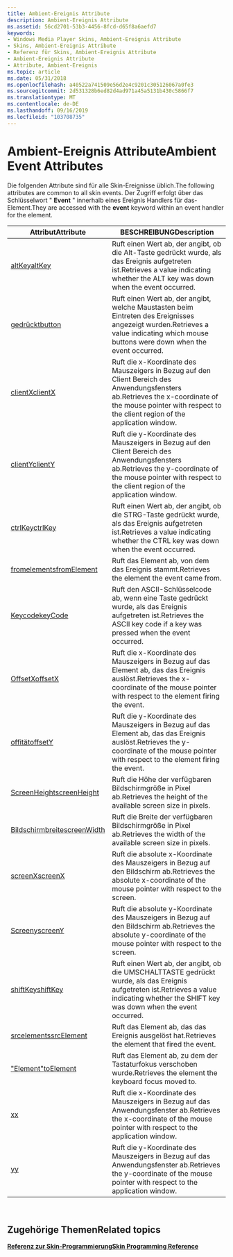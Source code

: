 ```yaml
---
title: Ambient-Ereignis Attribute
description: Ambient-Ereignis Attribute
ms.assetid: 56cd2701-53b3-4456-8fcd-d65f8a6aefd7
keywords:
- Windows Media Player Skins, Ambient-Ereignis Attribute
- Skins, Ambient-Ereignis Attribute
- Referenz für Skins, Ambient-Ereignis Attribute
- Ambient-Ereignis Attribute
- Attribute, Ambient-Ereignis
ms.topic: article
ms.date: 05/31/2018
ms.openlocfilehash: a40522a741509e56d2e4c9201c305126067a0fe3
ms.sourcegitcommit: 2d531328b6ed82d4ad971a45a5131b430c5866f7
ms.translationtype: MT
ms.contentlocale: de-DE
ms.lasthandoff: 09/16/2019
ms.locfileid: "103708735"
---
```

# <a name="ambient-event-attributes"></a><span data-ttu-id="9f5de-108">Ambient-Ereignis Attribute</span><span class="sxs-lookup"><span data-stu-id="9f5de-108">Ambient Event Attributes</span></span>

<span data-ttu-id="9f5de-109">Die folgenden Attribute sind für alle Skin-Ereignisse üblich.</span><span class="sxs-lookup"><span data-stu-id="9f5de-109">The following attributes are common to all skin events.</span></span> <span data-ttu-id="9f5de-110">Der Zugriff erfolgt über das Schlüsselwort " **Event** " innerhalb eines Ereignis Handlers für das-Element.</span><span class="sxs-lookup"><span data-stu-id="9f5de-110">They are accessed with the **event** keyword within an event handler for the element.</span></span>



| <span data-ttu-id="9f5de-111">Attribut</span><span class="sxs-lookup"><span data-stu-id="9f5de-111">Attribute</span></span>                              | <span data-ttu-id="9f5de-112">BESCHREIBUNG</span><span class="sxs-lookup"><span data-stu-id="9f5de-112">Description</span></span>                                                                                                  |
|----------------------------------------|--------------------------------------------------------------------------------------------------------------|
| [<span data-ttu-id="9f5de-113">altKey</span><span class="sxs-lookup"><span data-stu-id="9f5de-113">altKey</span></span>](event-altkey.md)             | <span data-ttu-id="9f5de-114">Ruft einen Wert ab, der angibt, ob die Alt-Taste gedrückt wurde, als das Ereignis aufgetreten ist.</span><span class="sxs-lookup"><span data-stu-id="9f5de-114">Retrieves a value indicating whether the ALT key was down when the event occurred.</span></span>                           |
| [<span data-ttu-id="9f5de-115">gedrückt</span><span class="sxs-lookup"><span data-stu-id="9f5de-115">button</span></span>](event-button.md)             | <span data-ttu-id="9f5de-116">Ruft einen Wert ab, der angibt, welche Maustasten beim Eintreten des Ereignisses angezeigt wurden.</span><span class="sxs-lookup"><span data-stu-id="9f5de-116">Retrieves a value indicating which mouse buttons were down when the event occurred.</span></span>                          |
| [<span data-ttu-id="9f5de-117">clientX</span><span class="sxs-lookup"><span data-stu-id="9f5de-117">clientX</span></span>](event-clientx.md)           | <span data-ttu-id="9f5de-118">Ruft die x-Koordinate des Mauszeigers in Bezug auf den Client Bereich des Anwendungsfensters ab.</span><span class="sxs-lookup"><span data-stu-id="9f5de-118">Retrieves the x-coordinate of the mouse pointer with respect to the client region of the application window.</span></span> |
| [<span data-ttu-id="9f5de-119">clientY</span><span class="sxs-lookup"><span data-stu-id="9f5de-119">clientY</span></span>](event-clienty.md)           | <span data-ttu-id="9f5de-120">Ruft die y-Koordinate des Mauszeigers in Bezug auf den Client Bereich des Anwendungsfensters ab.</span><span class="sxs-lookup"><span data-stu-id="9f5de-120">Retrieves the y-coordinate of the mouse pointer with respect to the client region of the application window.</span></span> |
| [<span data-ttu-id="9f5de-121">ctrlKey</span><span class="sxs-lookup"><span data-stu-id="9f5de-121">ctrlKey</span></span>](event-ctrlkey.md)           | <span data-ttu-id="9f5de-122">Ruft einen Wert ab, der angibt, ob die STRG-Taste gedrückt wurde, als das Ereignis aufgetreten ist.</span><span class="sxs-lookup"><span data-stu-id="9f5de-122">Retrieves a value indicating whether the CTRL key was down when the event occurred.</span></span>                          |
| [<span data-ttu-id="9f5de-123">fromelements</span><span class="sxs-lookup"><span data-stu-id="9f5de-123">fromElement</span></span>](event-fromelement.md)   | <span data-ttu-id="9f5de-124">Ruft das Element ab, von dem das Ereignis stammt.</span><span class="sxs-lookup"><span data-stu-id="9f5de-124">Retrieves the element the event came from.</span></span>                                                                   |
| [<span data-ttu-id="9f5de-125">Keycode</span><span class="sxs-lookup"><span data-stu-id="9f5de-125">keyCode</span></span>](event-keycode.md)           | <span data-ttu-id="9f5de-126">Ruft den ASCII-Schlüsselcode ab, wenn eine Taste gedrückt wurde, als das Ereignis aufgetreten ist.</span><span class="sxs-lookup"><span data-stu-id="9f5de-126">Retrieves the ASCII key code if a key was pressed when the event occurred.</span></span>                                   |
| [<span data-ttu-id="9f5de-127">OffsetX</span><span class="sxs-lookup"><span data-stu-id="9f5de-127">offsetX</span></span>](event-offsetx.md)           | <span data-ttu-id="9f5de-128">Ruft die x-Koordinate des Mauszeigers in Bezug auf das Element ab, das das Ereignis auslöst.</span><span class="sxs-lookup"><span data-stu-id="9f5de-128">Retrieves the x-coordinate of the mouse pointer with respect to the element firing the event.</span></span>                |
| [<span data-ttu-id="9f5de-129">offität</span><span class="sxs-lookup"><span data-stu-id="9f5de-129">offsetY</span></span>](event-offsety.md)           | <span data-ttu-id="9f5de-130">Ruft die y-Koordinate des Mauszeigers in Bezug auf das Element ab, das das Ereignis auslöst.</span><span class="sxs-lookup"><span data-stu-id="9f5de-130">Retrieves the y-coordinate of the mouse pointer with respect to the element firing the event.</span></span>                |
| [<span data-ttu-id="9f5de-131">ScreenHeight</span><span class="sxs-lookup"><span data-stu-id="9f5de-131">screenHeight</span></span>](event-screenheight.md) | <span data-ttu-id="9f5de-132">Ruft die Höhe der verfügbaren Bildschirmgröße in Pixel ab.</span><span class="sxs-lookup"><span data-stu-id="9f5de-132">Retrieves the height of the available screen size in pixels.</span></span>                                                 |
| [<span data-ttu-id="9f5de-133">Bildschirmbreite</span><span class="sxs-lookup"><span data-stu-id="9f5de-133">screenWidth</span></span>](event-screenwidth.md)   | <span data-ttu-id="9f5de-134">Ruft die Breite der verfügbaren Bildschirmgröße in Pixel ab.</span><span class="sxs-lookup"><span data-stu-id="9f5de-134">Retrieves the width of the available screen size in pixels.</span></span>                                                  |
| [<span data-ttu-id="9f5de-135">screenX</span><span class="sxs-lookup"><span data-stu-id="9f5de-135">screenX</span></span>](event-screenx.md)           | <span data-ttu-id="9f5de-136">Ruft die absolute x-Koordinate des Mauszeigers in Bezug auf den Bildschirm ab.</span><span class="sxs-lookup"><span data-stu-id="9f5de-136">Retrieves the absolute x-coordinate of the mouse pointer with respect to the screen.</span></span>                         |
| [<span data-ttu-id="9f5de-137">Screeny</span><span class="sxs-lookup"><span data-stu-id="9f5de-137">screenY</span></span>](event-screeny.md)           | <span data-ttu-id="9f5de-138">Ruft die absolute y-Koordinate des Mauszeigers in Bezug auf den Bildschirm ab.</span><span class="sxs-lookup"><span data-stu-id="9f5de-138">Retrieves the absolute y-coordinate of the mouse pointer with respect to the screen.</span></span>                         |
| [<span data-ttu-id="9f5de-139">shiftKey</span><span class="sxs-lookup"><span data-stu-id="9f5de-139">shiftKey</span></span>](event-shiftkey.md)         | <span data-ttu-id="9f5de-140">Ruft einen Wert ab, der angibt, ob die UMSCHALTTASTE gedrückt wurde, als das Ereignis aufgetreten ist.</span><span class="sxs-lookup"><span data-stu-id="9f5de-140">Retrieves a value indicating whether the SHIFT key was down when the event occurred.</span></span>                         |
| [<span data-ttu-id="9f5de-141">srcelements</span><span class="sxs-lookup"><span data-stu-id="9f5de-141">srcElement</span></span>](event-srcelement.md)     | <span data-ttu-id="9f5de-142">Ruft das Element ab, das das Ereignis ausgelöst hat.</span><span class="sxs-lookup"><span data-stu-id="9f5de-142">Retrieves the element that fired the event.</span></span>                                                                  |
| [<span data-ttu-id="9f5de-143">"Element"</span><span class="sxs-lookup"><span data-stu-id="9f5de-143">toElement</span></span>](event-toelement.md)       | <span data-ttu-id="9f5de-144">Ruft das Element ab, zu dem der Tastaturfokus verschoben wurde.</span><span class="sxs-lookup"><span data-stu-id="9f5de-144">Retrieves the element the keyboard focus moved to.</span></span>                                                           |
| [<span data-ttu-id="9f5de-145">x</span><span class="sxs-lookup"><span data-stu-id="9f5de-145">x</span></span>](event-x.md)                       | <span data-ttu-id="9f5de-146">Ruft die x-Koordinate des Mauszeigers in Bezug auf das Anwendungsfenster ab.</span><span class="sxs-lookup"><span data-stu-id="9f5de-146">Retrieves the x-coordinate of the mouse pointer with respect to the application window.</span></span>                      |
| [<span data-ttu-id="9f5de-147">y</span><span class="sxs-lookup"><span data-stu-id="9f5de-147">y</span></span>](event-y.md)                       | <span data-ttu-id="9f5de-148">Ruft die y-Koordinate des Mauszeigers in Bezug auf das Anwendungsfenster ab.</span><span class="sxs-lookup"><span data-stu-id="9f5de-148">Retrieves the y-coordinate of the mouse pointer with respect to the application window.</span></span>                      |



 

## <a name="related-topics"></a><span data-ttu-id="9f5de-149">Zugehörige Themen</span><span class="sxs-lookup"><span data-stu-id="9f5de-149">Related topics</span></span>

<dl> <dt>

[<span data-ttu-id="9f5de-150">**Referenz zur Skin-Programmierung**</span><span class="sxs-lookup"><span data-stu-id="9f5de-150">**Skin Programming Reference**</span></span>](skin-programming-reference.md)
</dt> </dl>

 

 




